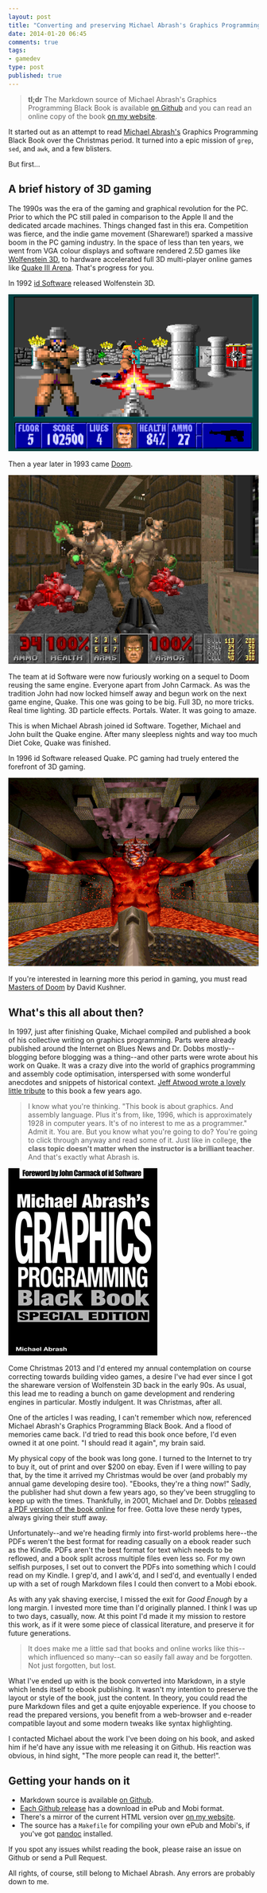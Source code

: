 ```yaml
---
layout: post
title: "Converting and preserving Michael Abrash's Graphics Programming Black Book"
date: 2014-01-20 06:45
comments: true
tags:
- gamedev
type: post
published: true
---
```


> **tl;dr** The Markdown source of Michael Abrash's Graphics Programming Black Book is available [on Github](https://github.com/jagregory/abrash-black-book) and you can read an online copy of the book [on my website](http://www.jagregory.com/abrash-black-book/).

It started out as an attempt to read [Michael Abrash's](http://en.wikipedia.org/wiki/Michael_Abrash) Graphics Programming Black Book over the Christmas period. It turned into a epic mission of `grep`, `sed`, and `awk`, and a few blisters.

<!-- more -->

But first...

## A brief history of 3D gaming

The 1990s was the era of the gaming and graphical revolution for the PC. Prior to which the PC still paled in comparison to the Apple II and the dedicated arcade machines. Things changed fast in this era. Competition was fierce, and the indie game movement (Shareware!) sparked a massive boom in the PC gaming industry. In the space of less than ten years, we went from VGA colour displays and software rendered 2.5D games like [Wolfenstein 3D](http://en.wikipedia.org/wiki/Wolfenstein_3D), to hardware accelerated full 3D multi-player online games like [Quake III Arena](http://en.wikipedia.org/wiki/Quake_III_Arena). That's progress for you.

In 1992 [id Software](http://en.wikipedia.org/wiki/Id_Software) released Wolfenstein 3D.

![](/images/abrash-black-book-1.png)

Then a year later in 1993 came [Doom](http://en.wikipedia.org/wiki/Doom_\(video_game\)).

![](/images/abrash-black-book-2.jpg)

The team at id Software were now furiously working on a sequel to Doom reusing the same engine. Everyone apart from John Carmack. As was the tradition John had now locked himself away and begun work on the next game engine, Quake. This one was going to be big. Full 3D, no more tricks. Real time lighting. 3D particle effects. Portals. Water. It was going to amaze.

This is when Michael Abrash joined id Software. Together, Michael and John built the Quake engine. After many sleepless nights and way too much Diet Coke, Quake was finished. 

In 1996 id Software released Quake. PC gaming had truely entered the forefront of 3D gaming.

![](/images/abrash-black-book-3.jpg)

If you're interested in learning more this period in gaming, you must read [Masters of Doom](http://en.wikipedia.org/wiki/Masters_of_Doom) by David Kushner.

## What's this all about then?

In 1997, just after finishing Quake, Michael compiled and published a book of his collective writing on graphics programming. Parts were already published around the Internet on Blues News and Dr. Dobbs mostly--blogging before blogging was a thing--and other parts were wrote about his work on Quake. It was a crazy dive into the world of graphics programming and assembly code optimisation, interspersed with some wonderful anecdotes and snippets of historical context. [Jeff Atwood wrote a lovely little tribute](http://www.codinghorror.com/blog/2008/02/there-aint-no-such-thing-as-the-fastest-code.html) to this book a few years ago.

> I know what you're thinking. "This book is about graphics. And assembly language. Plus it's from, like, 1996, which is approximately 1928 in computer years. It's of no interest to me as a programmer." Admit it. You are. But you know what you're going to do? You're going to click through anyway and read some of it. Just like in college, **the class topic doesn't matter when the instructor is a brilliant teacher**. And that's exactly what Abrash is.

![](/images/abrash-black-book-4.png)

Come Christmas 2013 and I'd entered my annual contemplation on course correcting towards building video games, a desire I've had ever since I got the shareware version of Wolfenstein 3D back in the early 90s. As usual, this lead me to reading a bunch on game development and rendering engines in particular. Mostly indulgent. It was Christmas, after all.

One of the articles I was reading, I can't remember which now, referenced Michael Abrash's Graphics Programming Black Book. And a flood of memories came back. I'd tried to read this book once before, I'd even owned it at one point. "I should read it again", my brain said.

My physical copy of the book was long gone. I turned to the Internet to try to buy it, out of print and over $200 on ebay. Even if I were willing to pay that, by the time it arrived my Christmas would be over (and probably my annual game developing desire too). "Ebooks, they're a thing now!" Sadly, the publisher had shut down a few years ago, so they've been struggling to keep up with the times. Thankfully, in 2001, Michael and Dr. Dobbs [released a PDF version of the book online](http://www.drdobbs.com/parallel/graphics-programming-black-book/184404919) for free. Gotta love these nerdy types, always giving their stuff away.

Unfortunately--and we're heading firmly into first-world problems here--the PDFs weren't the best format for reading casually on a ebook reader such as the Kindle. PDFs aren't the best format for text which needs to be reflowed, and a book split across multiple files even less so. For my own selfish purposes, I set out to convert the PDFs into something which I could read on my Kindle. I grep'd, and I awk'd, and I sed'd, and eventually I ended up with a set of rough Markdown files I could then convert to a Mobi ebook.

As with any yak shaving exercise, I missed the exit for *Good Enough* by a long margin. I invested more time than I'd originally planned. I think I was up to two days, casually, now. At this point I'd made it my mission to restore this work, as if it were some piece of classical literature, and preserve it for future generations.

> It does make me a little sad that books and online works like this--which influenced so many--can so easily fall away and be forgotten. Not just forgotten, but lost.

What I've ended up with is the book converted into Markdown, in a style which lends itself to ebook publishing. It wasn't my intention to preserve the layout or style of the book, just the content. In theory, you could read the pure Markdown files and get a quite enjoyable experience. If you choose to read the prepared versions, you benefit from a web-browser and e-reader compatible layout and some modern tweaks like syntax highlighting.

I contacted Michael about the work I've been doing on his book, and asked him if he'd have any issue with me releasing it on Github. His reaction was obvious, in hind sight, "The more people can read it, the better!".

## Getting your hands on it

  * Markdown source is available [on Github](https://github.com/jagregory/abrash-black-book).
  * [Each Github release](https://github.com/jagregory/abrash-black-book/releases) has a download in ePub and Mobi format.
  * There's a mirror of the current HTML version over [on my website](http://www.jagregory.com/abrash-black-book/).
  * The source has a `Makefile` for compiling your own ePub and Mobi's, if you've got [pandoc](http://johnmacfarlane.net/pandoc/) installed.

If you spot any issues whilst reading the book, please raise an issue on Github or send a Pull Request.

All rights, of course, still belong to Michael Abrash. Any errors are probably down to me.
